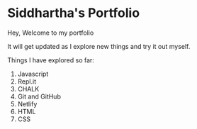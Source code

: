 # Siddhartha's Portfolio

Hey, Welcome to my portfolio

It will get updated as I explore new things and try it out myself.

Things I have explored so far:
1. Javascript
1. Repl.it
1. CHALK
1. Git and GitHub
1. Netlify 
2. HTML
3. CSS
